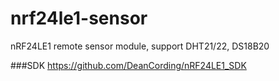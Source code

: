 # nrf24le1-sensor
nRF24LE1 remote sensor module, support DHT21/22, DS18B20

###SDK
https://github.com/DeanCording/nRF24LE1_SDK